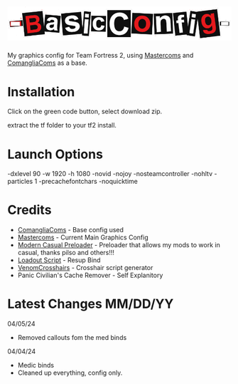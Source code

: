 # ![BasicConfig](https://github.com/Basiiic/BasicConfig/blob/main/logo.png)
My graphics config for Team Fortress 2, using [Mastercoms](https://mastercomfig.com/) and [ComangliaComs](https://github.com/Comanglia/ComangliaComs) as a base.

# Installation
Click on the green code button, select download zip.

extract the tf folder to your tf2 install.

# Launch Options

-dxlevel 90 -w 1920 -h 1080 -novid -nojoy -nosteamcontroller -nohltv -particles 1 -precachefontchars -noquicktime

# Credits

- [ComangliaComs](https://github.com/Comanglia/ComangliaComs) - Base config used
- [Mastercoms](https://mastercomfig.com/) - Current Main Graphics Config
- [Modern Casual Preloader](https://gamebanana.com/wips/79779) - Preloader that allows my mods to work in casual, thanks pilso and others!!!
- [Loadout Script](https://github.com/jooonior/tf2-loadouts-script) - Resup Bind
- [VenomCrosshairs](https://github.com/hbivnm/Venom-Crosshairs) - Crosshair script generator
- Panic Civilian's Cache Remover - Self Explanitory

# Latest Changes MM/DD/YY
04/05/24
- Removed callouts fom the med binds

04/04/24
- Medic binds
- Cleaned up everything, config only.
